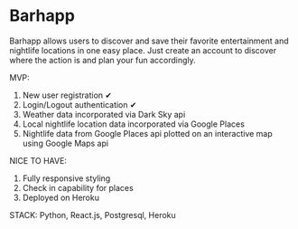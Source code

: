 # Barhapp

Barhapp allows users to discover and save their favorite entertainment and nightlife locations in one easy place. Just create an account to discover where the action is and plan your fun accordingly.

MVP:
1. New user registration ✔
2. Login/Logout authentication ✔
3. Weather data incorporated via Dark Sky api
4. Local nightlife location data incorporated via Google Places
5. Nightlife data from Google Places api plotted on an interactive map using Google Maps api

NICE TO HAVE:
1. Fully responsive styling
2. Check in capability for places
3. Deployed on Heroku

STACK:
Python, React.js, Postgresql, Heroku
